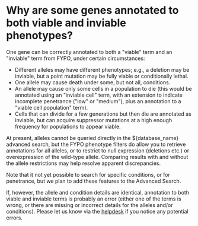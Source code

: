 # Why are some genes annotated to both viable and inviable phenotypes?
<!-- pombase_categories: Gene page,Using ontologies -->

One gene can be correctly annotated to both a "viable" term and an
"inviable" term from FYPO, under certain circumstances:

-   Different alleles may have different phenotypes; e.g., a deletion
    may be inviable, but a point mutation may be fully viable or
    conditionally lethal.
-   One allele may cause death under some, but not all, conditions.
-   An allele may cause only some cells in a population to die (this
    would be annotated using an "inviable cell" term, with an extension
    to indicate incomplete penetrance ("low" or "medium"), plus an
    annotation to a "viable cell population" term).
-   Cells that can divide for a few generations but then die are
    annotated as inviable, but can acquire suppressor mutations at a
    high enough frequency for populations to appear viable.

At present, alleles cannot be queried directly in the ${database_name} advanced
search, but the FYPO phenotype filters do allow you to retrieve
annotations for all alleles, or to restrict to null expression
(deletions etc.) or overexpression of the wild-type allele. Comparing
results with and without the allele restrictions may help resolve
apparent discrepancies.

Note that it not yet possible to search for specific conditions, or for
penetrance, but we plan to add these features to the Advanced Search.

If, however, the allele and condition details are identical, annotation
to both viable and inviable terms is probably an error (either one of
the terms is wrong, or there are missing or incorrect details for the
alleles and/or conditions). Please let us know via the
[helpdesk](mailto:helpdesk@pombase.org) if you notice any potential
errors.



